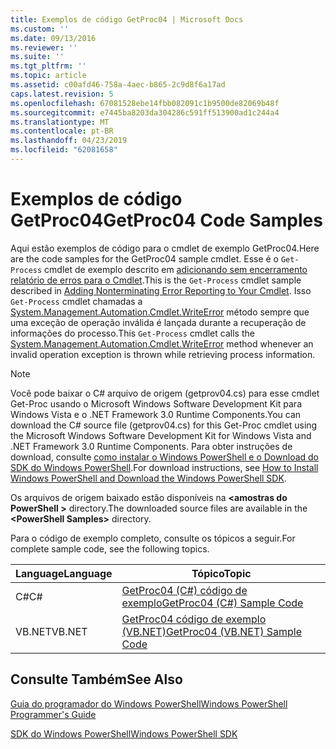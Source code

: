 ```yaml
---
title: Exemplos de código GetProc04 | Microsoft Docs
ms.custom: ''
ms.date: 09/13/2016
ms.reviewer: ''
ms.suite: ''
ms.tgt_pltfrm: ''
ms.topic: article
ms.assetid: c00afd46-758a-4aec-b865-2c9d8f6a17ad
caps.latest.revision: 5
ms.openlocfilehash: 67081528ebe14fbb082091c1b9500de82069b48f
ms.sourcegitcommit: e7445ba8203da304286c591ff513900ad1c244a4
ms.translationtype: MT
ms.contentlocale: pt-BR
ms.lasthandoff: 04/23/2019
ms.locfileid: "62081658"
---
```

# <a name="getproc04-code-samples"></a><span data-ttu-id="993c8-102">Exemplos de código GetProc04</span><span class="sxs-lookup"><span data-stu-id="993c8-102">GetProc04 Code Samples</span></span>

<span data-ttu-id="993c8-103">Aqui estão exemplos de código para o cmdlet de exemplo GetProc04.</span><span class="sxs-lookup"><span data-stu-id="993c8-103">Here are the code samples for the GetProc04 sample cmdlet.</span></span> <span data-ttu-id="993c8-104">Esse é o `Get-Process` cmdlet de exemplo descrito em [adicionando sem encerramento relatório de erros para o Cmdlet](../cmdlet/adding-non-terminating-error-reporting-to-your-cmdlet.md).</span><span class="sxs-lookup"><span data-stu-id="993c8-104">This is the `Get-Process` cmdlet sample described in [Adding Nonterminating Error Reporting to Your Cmdlet](../cmdlet/adding-non-terminating-error-reporting-to-your-cmdlet.md).</span></span> <span data-ttu-id="993c8-105">Isso `Get-Process` cmdlet chamadas a [System.Management.Automation.Cmdlet.WriteError](/dotnet/api/System.Management.Automation.Cmdlet.WriteError) método sempre que uma exceção de operação inválida é lançada durante a recuperação de informações do processo.</span><span class="sxs-lookup"><span data-stu-id="993c8-105">This `Get-Process` cmdlet calls the [System.Management.Automation.Cmdlet.WriteError](/dotnet/api/System.Management.Automation.Cmdlet.WriteError) method whenever an invalid operation exception is thrown while retrieving process information.</span></span>

> [!NOTE]
> <span data-ttu-id="993c8-106">Você pode baixar o C# arquivo de origem (getprov04.cs) para esse cmdlet Get-Proc usando o Microsoft Windows Software Development Kit para Windows Vista e o .NET Framework 3.0 Runtime Components.</span><span class="sxs-lookup"><span data-stu-id="993c8-106">You can download the C# source file (getprov04.cs) for this Get-Proc cmdlet using the Microsoft Windows Software Development Kit for Windows Vista and .NET Framework 3.0 Runtime Components.</span></span> <span data-ttu-id="993c8-107">Para obter instruções de download, consulte [como instalar o Windows PowerShell e o Download do SDK do Windows PowerShell](/powershell/developer/installing-the-windows-powershell-sdk).</span><span class="sxs-lookup"><span data-stu-id="993c8-107">For download instructions, see [How to Install Windows PowerShell and Download the Windows PowerShell SDK](/powershell/developer/installing-the-windows-powershell-sdk).</span></span>
>
> <span data-ttu-id="993c8-108">Os arquivos de origem baixado estão disponíveis na  **\<amostras do PowerShell >** directory.</span><span class="sxs-lookup"><span data-stu-id="993c8-108">The downloaded source files are available in the **\<PowerShell Samples>** directory.</span></span>

<span data-ttu-id="993c8-109">Para o código de exemplo completo, consulte os tópicos a seguir.</span><span class="sxs-lookup"><span data-stu-id="993c8-109">For complete sample code, see the following topics.</span></span>

|<span data-ttu-id="993c8-110">Language</span><span class="sxs-lookup"><span data-stu-id="993c8-110">Language</span></span>|<span data-ttu-id="993c8-111">Tópico</span><span class="sxs-lookup"><span data-stu-id="993c8-111">Topic</span></span>|
|--------------|-----------|
|<span data-ttu-id="993c8-112">C#</span><span class="sxs-lookup"><span data-stu-id="993c8-112">C#</span></span>|[<span data-ttu-id="993c8-113">GetProc04 (C#) código de exemplo</span><span class="sxs-lookup"><span data-stu-id="993c8-113">GetProc04 (C#) Sample Code</span></span>](./getproc04-csharp-sample-code.md)|
|<span data-ttu-id="993c8-114">VB.NET</span><span class="sxs-lookup"><span data-stu-id="993c8-114">VB.NET</span></span>|[<span data-ttu-id="993c8-115">GetProc04 código de exemplo (VB.NET)</span><span class="sxs-lookup"><span data-stu-id="993c8-115">GetProc04 (VB.NET) Sample Code</span></span>](./getproc04-vb-net-sample-code.md)|

## <a name="see-also"></a><span data-ttu-id="993c8-116">Consulte Também</span><span class="sxs-lookup"><span data-stu-id="993c8-116">See Also</span></span>

[<span data-ttu-id="993c8-117">Guia do programador do Windows PowerShell</span><span class="sxs-lookup"><span data-stu-id="993c8-117">Windows PowerShell Programmer's Guide</span></span>](./windows-powershell-programmer-s-guide.md)

[<span data-ttu-id="993c8-118">SDK do Windows PowerShell</span><span class="sxs-lookup"><span data-stu-id="993c8-118">Windows PowerShell SDK</span></span>](../windows-powershell-reference.md)